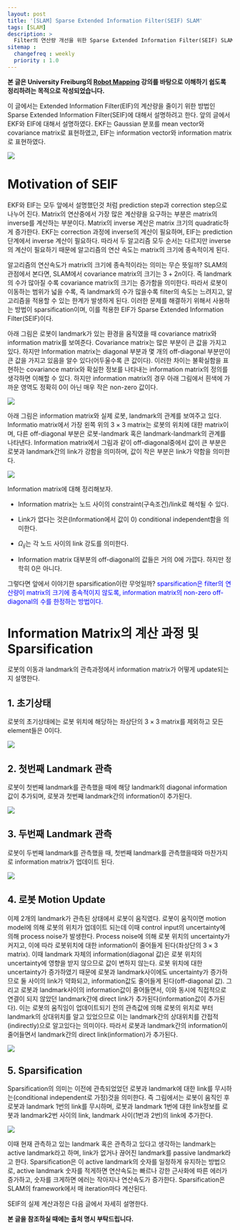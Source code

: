 ```yaml
---
layout: post
title: '[SLAM] Sparse Extended Information Filter(SEIF) SLAM'
tags: [SLAM]
description: >
  Filter의 연산량 개선을 위한 Sparse Extended Information Filter(SEIF) SLAM에 대해서 설명한다.
sitemap :
  changefreq : weekly
  priority : 1.0
---
```


**본 글은 University Freiburg의 [Robot Mapping](http://ais.informatik.uni-freiburg.de/teaching/ws13/mapping/) 강의를 바탕으로 이해하기 쉽도록 정리하려는 목적으로 작성되었습니다.**

이 글에서는 Extended Information Filter(EIF)의 계산량을 줄이기 위한 방법인 Sparse Extended Information Filter(SEIF)에 대해서 설명하려고 한다. 앞의 글에서 EKF와 EIF에 대해서 설명하였다. EKF는 Gaussian 분포를 mean vector와 covariance matrix로 표현하였고, EIF는 information vector와 information matrix로 표현하였다.

![](https://i.imgur.com/BY9iyAD.png)

# Motivation of SEIF

EKF와 EIF는 모두 앞에서 설명했던것 처럼 prediction step과 correction step으로 나누어 진다. Matrix의 연산중에서 가장 많은 계산량을 요구하는 부분은 matrix의 inverse를 계산하는 부분이다. Matrix의 inverse 계산은 matrix 크기의 quadratic하게 증가한다. EKF는 correction 과정에 inverse의 계산이 필요하며, EIF는 prediction 단계에서 inverse 계산이 필요하다. 따라서 두 알고리즘 모두 순서는 다르지만 inverse의 계산이 필요하기 때문에 알고리즘의 연산 속도는 matrix의 크기에 종속적이게 된다.

알고리즘의 연산속도가 matrix의 크기에 종속적이라는 의미는 무슨 뜻일까? SLAM의 관점에서 본다면, SLAM에서 covariance matrix의 크기는 $3+2n$이다. 즉 landmark의 수가 많아질 수록 covariance matrix의 크기는 증가함을 의미한다. 따라서 로봇이 이동하는 범위가 넓을 수록, 즉 landmark의 수가 많을수록 filter의 속도는 느려지고, 알고리즘을 적용할 수 있는 한계가 발생하게 된다. 이러한 문제를 해결하기 위해서 사용하는 방법이 sparsification이며, 이를 적용한 EIF가 Sparse Extended Information Filter(SEIF)이다.

아래 그림은 로봇이 landmark가 있는 환경을 움직였을 때 covariance matrix와 information matrix를 보여준다. Covariance matrix는 많은 부분이 큰 값을 가지고 있다. 하지만 Information matrix는 diagonal 부분과 몇 개의 off-diagonal 부분만이 큰 값을 가지고 있음을 알수 있다(어두울수록 큰 값이다). 이러한 차이는 불확실함을 표현하는 covariance matrix와 확실한 정보를 나타내는 information matrix의 정의를 생각하면 이해할 수 있다. 하지만 information matrix의 경우 아래 그림에서 흰색에 가까운 영역도 정확히 0이 아닌 매우 작은 non-zero 값이다.

![](https://i.imgur.com/67FBiqT.png)

아래 그림은 information matrix와 실제 로봇, landmark의 관계를 보여주고 있다. Informatio matrix에서 가장 왼쪽 위의 $3 \times 3$ matrix는 로봇의 위치에 대한 matrix이며, 다른 off-diagonal 부분은 로봇-landmark 혹은 landmark-landmark의 관계를 나타낸다. Information matrix에서 그림과 같이 off-diagonal중에서 값이 큰 부분은 로봇과 landmark간의 link가 강함을 의미하며, 값이 작은 부분은 link가 약함을 의미한다.

![](https://i.imgur.com/8LWETcw.png)

Information matrix에 대해 정리해보자.

* Information matrix는 노드 사이의 constraint(구속조건)/link로 해석될 수 있다.

* Link가 없다는 것은(Information에서 값이 0) conditional independent함을 의미한다.

* $\Omega_{ij}$는 각 노드 사이의 link 강도를 의미한다.

* Information matrix 대부분의 off-diagonal의 값들은 거의 0에 가깝다. 하지만 정학히 0은 아니다.

그렇다면 앞에서 이야기한 sparsification이란 무엇일까? <font color='blue'>sparsification은 filter의 연산량이 matrix의 크기에 종속적이지 않도록, information matrix의 non-zero off-diagonal의 수를 한정하는 방법이다.</font>

# Information Matrix의 계산 과정 및 Sparsification

로봇의 이동과 landmark의 관측과정에서 information matrix가 어떻게 update되는지 설명한다.

## 1. 초기상태

로봇의 초기상태에는 로봇 위치에 해당하는 좌상단의 $3\times3$ matrix를 제외하고 모든 element들은 0이다.

![](https://i.imgur.com/D5XMOn5.png)

## 2. 첫번째 Landmark 관측

로봇이 첫번째 landmark를 관측했을 때에 해당 landmark의 diagonal information 값이 추가되며, 로봇과 첫번째 landmark간의 information이 추가된다.

![](https://i.imgur.com/7y4ewfE.png)

## 3. 두번째 Landmark 관측

로봇이 두번째 landmark를 관측했을 때, 첫번째 landmark를 관측했을때와 마찬가지로 information matrix가 업데이트 된다.

![](https://i.imgur.com/n8WCWbS.png)

## 4. 로봇 Motion Update

이제 2개의 landmark가 관측된 상태에서 로봇이 움직였다. 로봇이 움직이면 motion model에 의해 로봇의 위치가 업데이트 되는데 이때 control input의 uncertainty에 의해 process noise가 발생한다. Process noise에 의해 로봇 위치의 uncertainty가 커지고, 이에 따라 로봇위치에 대한 information이 줄어들게 된다(좌상단의 $3\times3$ matrix). 이때 landmark 자체의 information(diagonal 값)은 로봇 위치의 uncertainty에 영향을 받지 않으므로 값이 변하지 않는다. 로봇 위치에 대한 uncertainty가 증가하였기 때문에 로봇과 landmark사이에도 uncertainty가 증가하므로 둘 사이의 link가 약화되고, information값도 줄어들게 된다(off-diagonal 값). 그리고 로봇과 landmark사이의 information값이 줄어들면서, 이와 동시에 직접적으로 연결이 되지 않았던 landmark간에 direct link가 추가된다(information값이 추가된다). 이는 로봇의 움직임이 업데이트되기 전의 관측값에 의해 로봇의 위치로 부터 landmark의 상대위치를 알고 있었으므로 이는 landmark간의 상대위치를 간접적(indirectly)으로 알고있다는 의미이다. 따라서 로봇과 landmark간의 information이 줄어들면서 landmark간의 direct link(information)가 추가된다.

![](https://i.imgur.com/62t6cOS.png)

## 5. Sparsification

Sparsification의 의미는 이전에 관측되었었던 로봇과 landmark에 대한 link를 무시하는(conditional independent로 가정)것을 의미한다. 즉 그림에서는 로봇이 움직인 후 로봇과 landmark 1번의 link를 무시하며, 로봇과 landmark 1번에 대한 link정보를 로봇과 landmark2번 사이의 link, landmark 사이(1번과 2번)의 link에 추가한다.

![](https://i.imgur.com/dmEL7DX.png)

이때 현재 관측하고 있는 landmark 혹은 관측하고 있다고 생각하는 landmark는 active landmark라고 하며, link가 없거나 끊어진 landmark를 passive landmark라고 한다. Sparsification은 이 active landmark의 숫자를 일정하게 유지하는 방법으로, active landmark 숫자를 적게하면 연산속도는 빠르나 강한 근사화에 따른 에러가 증가하고, 숫자를 크게하면 에러는 작아지나 연산속도가 증가한다. Sparsification은 SLAM의 framework에서 매 iteration마다 계산된다.

SEIF의 실제 계산과정은 다음 글에서 자세히 설명한다. 

**본 글을 참조하실 때에는 출처 명시 부탁드립니다.**
